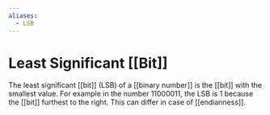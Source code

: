 ```yaml
---
aliases:
  - LSB
---
```


# Least Significant [[Bit]]
The least significant [[bit]] (LSB) of a [[binary number]] is the [[bit]] with the smallest value. For example in the number 11000011, the LSB is 1 because the [[bit]] furthest to the right. This can differ in case of [[endianness]].